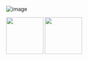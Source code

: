 ![image](https://user-images.githubusercontent.com/84097316/141317488-66ec2aef-c863-4b19-82f0-f56e4a8c0929.png)

<img src="https://user-images.githubusercontent.com/84097316/141317488-66ec2aef-c863-4b19-82f0-f56e4a8c0929.png" width="100">

<img src="https://user-images.githubusercontent.com/84097316/141317853-65e150c9-458c-4f82-82ce-0bffe446710c.png" width="100">
